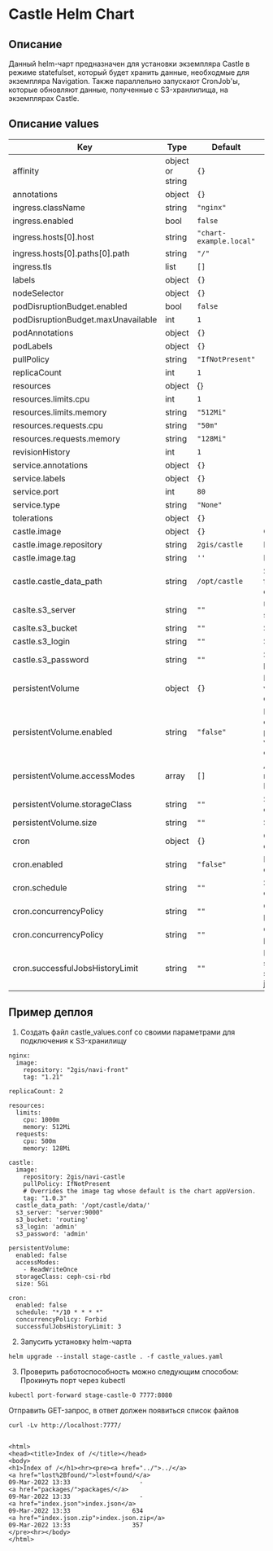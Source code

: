 # Castle Helm Chart
## Описание
Данный helm-чарт предназначен для установки экземпляра Castle в режиме statefulset, который будет хранить данные, необходмые для экземпляра Navigation. Также параллельно запускают CronJob'ы, которые обновляют данные, полученные с S3-хранлилища, на экземплярах Castle.


## Описание values
| Key | Type | Default | Description |
|-----|------|---------|-------------|
| affinity | object or string | `{}` |  |
| annotations | object | `{}` |  |
| ingress.className | string | `"nginx"` |  |
| ingress.enabled | bool | `false` |  |
| ingress.hosts[0].host | string | `"chart-example.local"` |  |
| ingress.hosts[0].paths[0].path | string | `"/"` |  |
| ingress.tls | list | `[]` |  |
| labels | object | `{}` |  |
| nodeSelector | object | `{}` |  |
| podDisruptionBudget.enabled | bool | `false` |  |
| podDisruptionBudget.maxUnavailable | int | `1` |  |
| podAnnotations | object | `{}` |  |
| podLabels | object | `{}` |  |
| pullPolicy | string | `"IfNotPresent"` |  |
| replicaCount | int | `1` |  |
| resources | object | {} |  |
| resources.limits.cpu | int | `1` |  |
| resources.limits.memory | string | `"512Mi"` |  |
| resources.requests.cpu | string | `"50m"` |  |
| resources.requests.memory | string | `"128Mi"` |  |
| revisionHistory | int | `1` |  |
| service.annotations | object | `{}` |  |
| service.labels | object | `{}` |  |
| service.port | int | `80` |  |
| service.type | string | `"None"` |  |
| tolerations | object | `{}` |  |
| castle.image | object | `{}` | Castle image  |
| castle.image.repository | string | `2gis/castle` | Image name  |
| castle.image.tag | string | `''` | Image tag  |
| castle.castle_data_path | string | `/opt/castle` | Store path for castle data  |
| caslte.s3_server | string | `""` | URL of S3 server  |
| caslte.s3_bucket | string | `""` | S3 bucket  |
| castle.s3_login | string | `""` | S3 login  |
| castle.s3_password | string | `""` | S3 password |
| persistentVolume | object | `{}` | Persistent volume definition |
| persistentVolume.enabled | string | `"false"` | Enable or disable persistent volume claim |
| persistentVolume.accessModes | array | `[]` | Access modes for PV |
| persistentVolume.storageClass | string | `""` | Storage class for PV |
| persistentVolume.size | string | `""` | Size of PV |
| cron | object | `{}` | Cron job definition |
| cron.enabled | string | `"false"` | Enable or disable cron | 
| cron.schedule | string | `""` | Schedule in cron format |
| cron.concurrencyPolicy | string | `""` | Concurrency policy |
| cron.concurrencyPolicy | string | `""` | Concurrency policy |
| cron.successfulJobsHistoryLimit | string | `""` | Number of stored succeful jobs |






## Пример деплоя
1. Создать файл castle_values.conf со своими параметрами для подключения к S3-хранилищу
```
nginx:
  image: 
    repository: "2gis/navi-front"
    tag: "1.21"
 
replicaCount: 2

resources:
  limits:
    cpu: 1000m
    memory: 512Mi
  requests:
    cpu: 500m
    memory: 128Mi

castle:
  image: 
    repository: 2gis/navi-castle
    pullPolicy: IfNotPresent
    # Overrides the image tag whose default is the chart appVersion.
    tag: "1.0.3"
  castle_data_path: '/opt/castle/data/'
  s3_server: "server:9000"
  s3_bucket: 'routing'
  s3_login: 'admin'
  s3_password: 'admin'

persistentVolume:
  enabled: false
  accessModes:
    - ReadWriteOnce
  storageClass: ceph-csi-rbd
  size: 5Gi

cron:
  enabled: false
  schedule: "*/10 * * * *"
  concurrencyPolicy: Forbid
  successfulJobsHistoryLimit: 3
```

2. Запусить установку helm-чарта
```
helm upgrade --install stage-castle . -f castle_values.yaml
```
3. Проверить работоспособность можно следующим способом:
Прокинуть порт через kubectl 

```
kubectl port-forward stage-castle-0 7777:8080
```
Отправить GET-запрос, в ответ должен появиться список файлов

```
curl -Lv http://localhost:7777/


<html>
<head><title>Index of /</title></head>
<body>
<h1>Index of /</h1><hr><pre><a href="../">../</a>
<a href="lost%2Bfound/">lost+found/</a>                                        09-Mar-2022 13:33                   -
<a href="packages/">packages/</a>                                          09-Mar-2022 13:33                   -
<a href="index.json">index.json</a>                                         09-Mar-2022 13:33                 634
<a href="index.json.zip">index.json.zip</a>                                     09-Mar-2022 13:33                 357
</pre><hr></body>
</html>
```